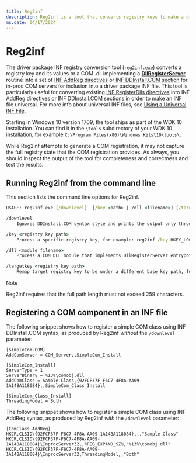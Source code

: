 ```yaml
---
title: Reg2inf
description: Reg2inf is a tool that converts registry keys to make a driver package universal.
ms.date: 04/17/2024
---
```


# Reg2inf

The driver package INF registry conversion tool (`reg2inf.exe`) converts a registry key and its values or a COM .dll implementing a **[DllRegisterServer](/windows/win32/api/olectl/nf-olectl-dllregisterserver)** routine into a set of [INF AddReg directives](../install/inf-addreg-directive.md) or [INF DDInstall.COM section](../install/inf-ddinstall-com-section.md) for in-proc COM servers for inclusion into a driver package INF file. This tool is particularly useful for converting existing [INF RegisterDlls directives](../install/inf-registerdlls-directive.md) into INF AddReg directives or INF DDInstall.COM sections in order to make an INF file universal. For more info about universal INF files, see [Using a Universal INF File](../install/using-a-universal-inf-file.md).

Starting in Windows 10 version 1709, the tool ships as part of the WDK 10 installation. You can find it in the `\tools` subdirectory of your WDK 10 installation, for example `C:\Program Files(x86)\Windows Kits\10\tools\`.

While Reg2inf attempts to generate a COM registration, it may not capture the full registry state that the COM registration provides. As always, you should inspect the output of the tool for completeness and correctness and test the results.

## Running Reg2inf from the command line

This section lists the command line options for Reg2inf.

``` cmd
USAGE: reg2inf.exe [/downlevel]  [/key <path> | /dll <filename>] [/targetkey <path>]

/downlevel
    Ignores DDInstall.COM syntax style and prints the output only through AddReg directives. Should be used only for Windows 11 versions older than Windows 11 version 24H2.

/key <registry key path>
    Process a specific registry key, for example: reg2inf /key HKEY_LOCAL_MACHINE\SOFTWARE\Fabrikam

/dll <module filename>
    Process a COM DLL module that implements DllRegisterServer entrypoint, typically called by regsvr32 or legacy INF RegisterDlls directive in order to register COM class under HKEY_CLASSES_ROOT, for example: reg2inf /dll %SystemRoot%\System32\fabkobj.dll

/targetkey <registry key path>
    Remap target registry key to be under a different base key path, for example: reg2inf /key HKLM\SYSTEM\Temp /targetkey HKR\Parameters

```

> [!NOTE]
> Reg2inf requires that the full path length must not exceed 259 characters.

## Registering a COM component in an INF file

The following snippet shows how to register a simple COM class using INF DDInstall.COM syntax, as produced by Reg2inf *without* the `/downlevel` parameter:

``` inf
[SimpleCom.COM]
AddComServer = COM_Server,,SimpleCom_Install

[SimpleCom_Install]
ServerType = 1
ServerBinary = %13%\comobj.dll
AddComClass = Sample Class,{92FCF37F-F6C7-4F8A-AA09-1A14BA118084},,SimpleCom_Class_Install

[SimpleCom_Class_Install]
ThreadingModel = Both
```

The following snippet shows how to register a simple COM class using INF AddReg syntax, as produced by Reg2inf *with* the `/downlevel` parameter:

```inf
[ComClass_AddReg]
HKCR,CLSID\{92FCF37F-F6C7-4F8A-AA09-1A14BA118084},,,"Sample Class"
HKCR,CLSID\{92FCF37F-F6C7-4F8A-AA09-1A14BA118084}\InprocServer32,,%REG_EXPAND_SZ%,"%13%\comobj.dll"
HKCR,CLSID\{92FCF37F-F6C7-4F8A-AA09-1A14BA118084}\InprocServer32,ThreadingModel,,"Both"
```
